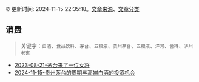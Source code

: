 :alarm_clock: 更新时间: 2024-11-15 22:35:18。[文章来源](/README.md)、[文章分类](/TAGS.md)

## 消费


> 关键字：`白酒`、`食品饮料`、`茅台`、`五粮液`、`贵州茅台`、`五粮液`、`洋河`、`舍得`、`泸州老窖`



- [2023-08-21-茅台来了一位女将](https://www.aicaijing.com.cn/article/18587) 
- [2024-11-15-贵州茅台的周期与高端白酒的投资机会](https://xueqiu.com/1119403200/312876721) 
